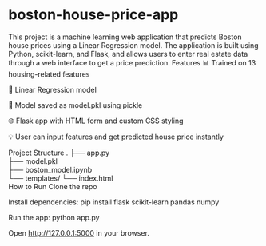 # boston-house-price-app
This project is a machine learning web application that predicts Boston house prices using a Linear Regression model. The application is built using Python, scikit-learn, and Flask, and allows users to enter real estate data through a web interface to get a price prediction.
Features
📊 Trained on 13 housing-related features

🧠 Linear Regression model

💾 Model saved as model.pkl using pickle

🌐 Flask app with HTML form and custom CSS styling

💡 User can input features and get predicted house price instantly

Project Structure
.
├── app.py                
├── model.pkl            
├── boston_model.ipynb    
└── templates/
    └── index.html        
How to Run
Clone the repo

Install dependencies: pip install flask scikit-learn pandas numpy

Run the app: python app.py

Open http://127.0.0.1:5000 in your browser.
